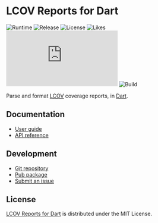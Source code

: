 # LCOV Reports for Dart
![Runtime](https://badgen.net/pub/sdk-version/lcov) ![Release](https://badgen.net/pub/v/lcov) ![License](https://badgen.net/pub/license/lcov) ![Likes](https://badgen.net/pub/likes/lcov) ![Coverage](https://badgen.net/coveralls/c/github/cedx/lcov.dart) ![Build](https://badgen.net/github/checks/cedx/lcov.dart/main)

Parse and format [LCOV](http://ltp.sourceforge.net/coverage/lcov.php) coverage reports, in [Dart](https://dart.dev).

## Documentation
- [User guide](https://docs.belin.io/lcov.dart)
- [API reference](https://api.belin.io/lcov.dart)

## Development
- [Git repository](https://git.belin.io/cedx/lcov.dart)
- [Pub package](https://pub.dev/packages/lcov)
- [Submit an issue](https://git.belin.io/cedx/lcov.dart/issues)

## License
[LCOV Reports for Dart](https://docs.belin.io/lcov.dart) is distributed under the MIT License.
